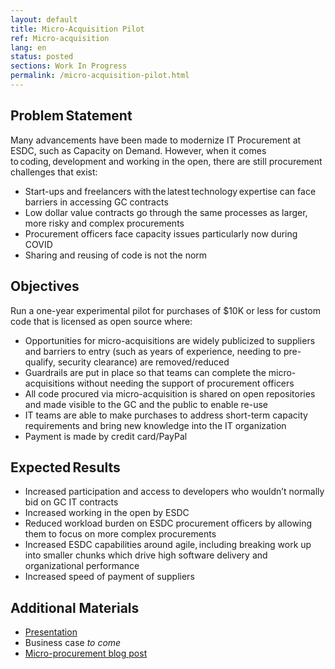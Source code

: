 ```yaml
---
layout: default
title: Micro-Acquisition Pilot
ref: Micro-acquisition
lang: en
status: posted
sections: Work In Progress
permalink: /micro-acquisition-pilot.html
---
```


## Problem Statement  

Many advancements have been made to modernize IT Procurement at ESDC, such as Capacity on Demand.
However, when it comes to coding, development and working in the open, there are still procurement challenges that exist:

- Start-ups and freelancers with the latest technology expertise can face barriers in accessing GC contracts
- Low dollar value contracts go through the same processes as larger, more risky and complex procurements
- Procurement officers face capacity issues particularly now during COVID
- Sharing and reusing of code is not the norm

## Objectives

Run a one-year experimental pilot for purchases of $10K or less for custom code that is licensed as open source where:

- Opportunities for micro-acquisitions are widely publicized to suppliers and barriers to entry (such as years of experience, needing to pre-qualify, security clearance) are removed/reduced
- Guardrails are put in place so that teams can complete the micro-acquisitions without needing the support of procurement officers
- All code procured via micro-acquisition is shared on open repositories and made visible to the GC and the public to enable re-use
- IT teams are able to make purchases to address short-term capacity requirements and bring new knowledge into the IT organization
- Payment is made by credit card/PayPal

## Expected Results  

- Increased participation and access to developers who wouldn’t normally bid on GC IT contracts
- Increased working in the open by ESDC
- Reduced workload burden on ESDC procurement officers by allowing them to focus on more complex procurements
- Increased ESDC capabilities around agile, including breaking work up into smaller chunks which drive high software delivery and organizational performance
- Increased speed of payment of suppliers

## Additional Materials  

- [Presentation](2020-Micro-Acquisition-Pilot.html)
- Business case *to come*
- [Micro-procurement blog post](2020/08/12/better-tech-through-microprocurement-p1.html)

